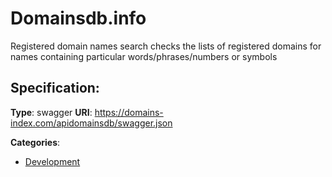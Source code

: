 # Domainsdb.info


Registered domain names search checks the lists of registered domains for names containing particular words/phrases/numbers or symbols

## Specification:
**Type**: swagger
**URI**: https://domains-index.com/apidomainsdb/swagger.json


**Categories**:
- [Development](https://github.com/apis-list/apis-list#development)



